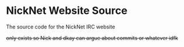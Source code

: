 # NickNet Website Source

The source code for the NickNet IRC website

~~only exists so Nick and dkay can argue about commits or whatever idfk~~
